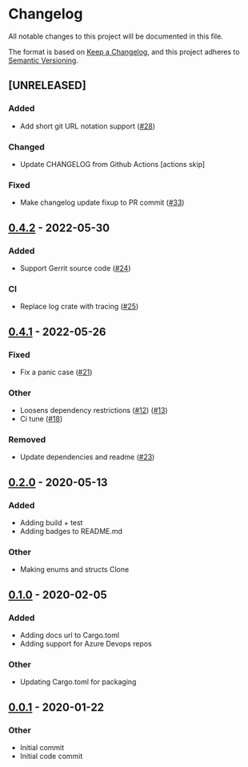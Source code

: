 # Changelog

All notable changes to this project will be documented in this file.

The format is based on [Keep a Changelog](https://keepachangelog.com/en/1.0.0/),
and this project adheres to [Semantic Versioning](https://semver.org/spec/v2.0.0.html).

## [UNRELEASED]

### Added

- Add short git URL notation support ([#28](https://github.com/tjtelan/git-url-parse-rs/issues/28))

### Changed

- Update CHANGELOG from Github Actions [actions skip]

### Fixed

- Make changelog update fixup to PR commit ([#33](https://github.com/tjtelan/git-url-parse-rs/issues/33))

## [0.4.2](https://github.com/tjtelan/git-url-parse-rs/tree/v0.4.2) - 2022-05-30

### Added

- Support Gerrit source code ([#24](https://github.com/tjtelan/git-url-parse-rs/issues/24))

### CI

- Replace log crate with tracing ([#25](https://github.com/tjtelan/git-url-parse-rs/issues/25))

## [0.4.1](https://github.com/tjtelan/git-url-parse-rs/tree/v0.4.1) - 2022-05-26

### Fixed

- Fix a panic case ([#21](https://github.com/tjtelan/git-url-parse-rs/issues/21))

### Other

- Loosens dependency restrictions ([#12](https://github.com/tjtelan/git-url-parse-rs/issues/12)) ([#13](https://github.com/tjtelan/git-url-parse-rs/issues/13))
- Ci tune ([#18](https://github.com/tjtelan/git-url-parse-rs/issues/18))

### Removed

- Update dependencies and readme ([#23](https://github.com/tjtelan/git-url-parse-rs/issues/23))

## [0.2.0](https://github.com/tjtelan/git-url-parse-rs/tree/v0.2.0) - 2020-05-13

### Added

- Adding build + test
- Adding badges to README.md

### Other

- Making enums and structs Clone

## [0.1.0](https://github.com/tjtelan/git-url-parse-rs/tree/v0.1.0) - 2020-02-05

### Added

- Adding docs url to Cargo.toml
- Adding support for Azure Devops repos

### Other

- Updating Cargo.toml for packaging

## [0.0.1](https://github.com/tjtelan/git-url-parse-rs/tree/v0.0.1) - 2020-01-22

### Other

- Initial commit
- Initial code commit

<!-- generated by git-cliff -->

